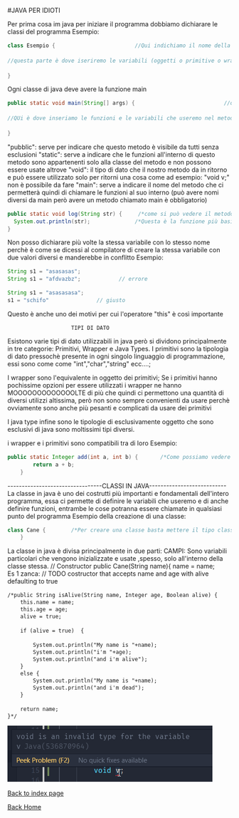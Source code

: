 #JAVA PER IDIOTI

Per prima cosa im java per iniziare il programma dobbiamo dichiarare le classi del programma
Esempio:
```java
class Esempio {                         //Qui indichiamo il nome della classe, esso è estremamente importante e fondamentale per il funzionamento

//questa parte è dove iseriremo le variabili (oggetti o primitive o wrapper) e le funzioni della classe (metodi)

}
```
Ogni classe di java deve avere la funzione main
```java
public static void main(String[] args) {                            //questo metodo è il più importante ed è necessaria la sua presenza in ogni classe

//QUi è dove inseriamo le funzioni e le variabili che useremo nel metodo

}              
```
"pubblic": serve per indicare che questo metodo è visibile da tutti senza       esclusioni
"static": serve a indicare che le funzioni all'interno di questo metodo
        sono appartenenti solo alla classe del metodo e non possono essere usate altrove
"void": il tipo di dato che il nostro metodo da in ritorno e può essere utilizzato solo per ritorni
una cosa come ad esempio: "void v;" non è possibile da fare
"main": serve a indicare il nome del metodo che ci permetterà quindi di chiamare le funzioni al suo interno (può avere nomi diversi da main però avere un metodo chiamato main è obbligatorio)


```java
public static void log(String str) {     /*come si può vedere il metodo può avere diversi nomi*/        
  System.out.println(str);              /*Questa è la funzione più basica di java,una funziuone di stampa a schermo*/
}
```

Non posso dichiarare più volte la stessa variabile con lo stesso nome perchè è come se dicessi al compilatore di creare la stessa variabile con due valori diversi e manderebbe in conflitto
Esempio:
```java
String s1 = "asasasas";
String s1 = "afdvazbz";            // errore
```
```java
String s1 = "asasasasa";
s1 = "schifo"               // giusto
```
Questo è anche uno dei motivi per cui l'operatore "this" è così importante

                        TIPI DI DATO

Esistono varie tipi di dato utilizzabili in java però si dividono principalmente in tre categorie: Primitivi, Wrapper e Java Types.
I primitivi sono la tipologia di dato pressochè presente in ogni singolo linguaggio di programmazione, essi sono come come "int","char","string" ecc....; 


I wrapper sono l'equivalente in oggetto dei primitivi; Se i primitivi hanno pochissime opzioni per essere utilizzati i wrapper ne hanno MOOOOOOOOOOOOOLTE di più che quindi ci permettono una quantità di diversi utilizzi altissima, però non sono sempre convenienti da usare perchè ovviamente sono anche più pesanti e complicati da usare dei primitivi

I java type infine sono le tipologie di esclusivamente oggetto che sono esclusivi di java sono moltissimi tipi diversi.

i wrapper e i primitivi sono compatibili tra di loro
Esempio:
```java
public static Integer add(int a, int b) {       /*Come possiamo vedere abbiamo definiti il tipo del metodo come un wrapper ma abbiamo usato il rispettivo primitivo all'interno del metodo e ciò va bene per via della loro compatibilità*/
        return a + b;
    }

```
---------------------------------CLASSI IN JAVA---------------------------
La classe in java è uno dei costrutti più importanti e fondamentali dell'intero programma, essa ci permette di definire le variabili che useremo e di anche definire funzioni, entrambe le cose potranna essere chiamate in qualsiasi punto del programma
Esempio della creazione di una classe:
```java
class Cane {        /*Per creare una classe basta mettere il tipo class davnati a un nome e poi aggiungere le parentesi graffe per indicare il punto dove la classe esiste*/                      
    }
```
La classe in java è divisa principalmente in due parti:
CAMPI: Sono variabili particolari che vengono inizializzate e usate ,spesso, solo all'interno della classe stessa.
   // Constructor
    public Cane(String name){
        name = name;  
Es 1 zanca:
// TODO costructor that accepts name and age with alive defaulting to true

    /*public String isAlive(String name, Integer age, Boolean alive) {
        this.name = name;
        this.age = age;
        alive = true;

        if (alive = true)  {

            System.out.println("My name is "+name);                         
            System.out.println("i'm "+age);
            System.out.println("and i'm alive");
        }
        else {
            System.out.println("My name is "+name);
            System.out.println("and i'm dead");
        }
        
        return name;
    }*/

    
![](../assets/objects1.png)

[Back to index page](readme.md)

[Back Home](../../readme.md)
